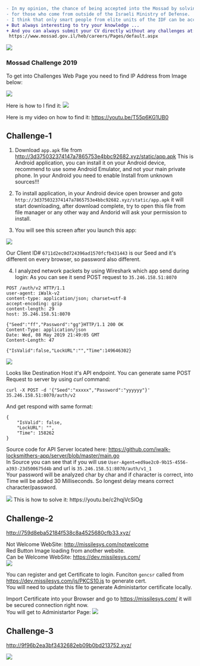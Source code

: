 ```diff
- In my opinion, the chance of being accepted into the Mossad by solving a riddle is poured to zero
- for those who come from outside of the Israeli Ministry of Defense.
- I think that only smart people from elite units of the IDF can be accepted (8200, Mamram)
+ But always interesting to try your knowledge ...
+ And you can always submit your CV directly without any challenges at:
 https://www.mossad.gov.il/heb/careers/Pages/default.aspx
```
<img src="mossad.png">

### Mossad Challenge 2019


To get into Challenges Web Page you need to find IP Address from Image below:

<img src="./ChallengeEntry/mossad_challenge.png">

Here is how to I find it:
<img src="./ChallengeEntry/mossad_challenge_solution.jpg">

Here is my video on how to find it: https://youtu.be/T55p6KG1UB0


## Challenge-1

1. Download `app.apk` file from http://3d375032374147a7865753e4bbc92682.xyz/static/app.apk
This is Android application, you can install it on your Android device, recommend to use some Android Emulator, and not your main private phone.
In your Android you need to enable Install from unknown sources!!!

2. To install application, in your Android device open browser and goto `http://3d375032374147a7865753e4bbc92682.xyz/static/app.apk` it will start downloading, after download complete, try to open this file from file manager or any other way and Andorid will ask your permission to install.

3. You will see this screen after you launch this app:
<img src="./Challenge1/image1.jpg">

Our Client ID#  `6711d2ec0d724396ad1570fcfb431443` is our Seed and it's different on every browser, so password also different.

4. I analyzed network packets by using Wireshark which app send during login:
As you can see it send POST request to `35.246.158.51:8070`
```
POST /auth/v2 HTTP/1.1
user-agent: iWalk-v2
content-type: application/json; charset=utf-8
accept-encoding: gzip
content-length: 29
host: 35.246.158.51:8070

{"Seed":"ff","Password":"gg"}HTTP/1.1 200 OK
Content-Type: application/json
Date: Wed, 08 May 2019 21:49:05 GMT
Content-Length: 47

{"IsValid":false,"LockURL":"","Time":149646302}
```
<img src="./Challenge1/WireShark-PacketsCapture.jpg"><br>

Looks like Destination Host it's API endpoint.
You can generate same POST Request to server by using *curl* command:

`curl -X POST -d '{"Seed":"xxxxx","Password":"yyyyyy"}' 35.246.158.51:8070/auth/v2`

And get respond with same format:
```
{
    "IsValid": false,
    "LockURL": "",
    "Time": 158262
}
```

Source code for API Server located here: https://github.com/iwalk-locksmithers-app/server/blob/master/main.go <br>
In Source you can see that if you will use `User-Agent=ed9ae2c0-9b15-4556-a393-23d500675d4b` and url is `35.246.158.51:8070/auth/v1_1` <br>
Your password will be analyzed char by char and if character is correct, into Time will be added 30 Milliseconds.
So longest delay means correct character/password.

<img src="./Challenge1/image2.jpg">
This is how to solve it: https://youtu.be/c2hqjVcSiOg

## Challenge-2
http://759d8eba52184f538c8a4525680cfb33.xyz/

Not Welcome WebSite: http://missilesys.com/notwelcome <br>
Red Button Image loading from another website.<br>
Can be Welcome WebSite: https://dev.missilesys.com/ <br>
<img src="./Challenge2/challenge2.jpg"><br>

You can register and get Certificate to login.
Funciton `gencsr` called from https://dev.missilesys.com/js/PKCS10.js to generate cert.<br>
You will need to update this file to generate Administartor certificate locally.

Import Certificate into your Browser and go to https://missilesys.com/ it will be secured connection right now.<br>
You will get to Administartor Page:
<img src="./Challenge2/challenge2adminpage.jpg"><br>


## Challenge-3
http://9f96b2ea3bf3432682eb09b0bd213752.xyz/

<img src="./Challenge3/end.jpg"><br>
